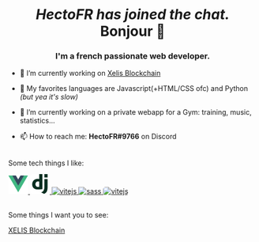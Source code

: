 <h1 align="center"><i>HectoFR has joined the chat.</i><br />Bonjour 👋</h1>
<h3 align="center">I'm a french passionate web developer.</h3>

- 🔭 I’m currently working on [Xelis Blockchain](https://github.com/Slixe/xelis-blockchain)

- 🌱 My favorites languages are Javascript(+HTML/CSS ofc) and Python *(but yea it's slow)*

- 🔭 I’m currently working on a private webapp for a Gym: training, music, statistics...

- 📫 How to reach me: **HectoFR#9766** on Discord

<br/>
Some tech things I like:
<p align="left">
  <a href="https://vuejs.org/" target="_blank">
    <img src="https://raw.githubusercontent.com/devicons/devicon/master/icons/vuejs/vuejs-original.svg" alt="vuejs" width="40" height="40"/>
  </a>
  <a href="https://vuejs.org/" target="_blank">
    <img src="https://raw.githubusercontent.com/devicons/devicon/master/icons/django/django-plain.svg" alt="django" width="40" height="40" style="background-color:white;border-radius: 5px;"/>
  </a>
  <a href="https://vitejs.dev/" target="_blank">
    <img src="https://vitejs.dev/logo.svg" alt="vitejs" width="40" height="40" />
  </a>
  <a href="https://sass-lang.com" target="_blank">
    <img src="https://sass-lang.com/assets/img/styleguide/color.png" alt="sass" width="40" height="40" />
  </a>
  <a href="https://nothing.tech/" target="_blank">
    <img src="https://upload.wikimedia.org/wikipedia/commons/0/00/Nothing_Logo.webp" alt="vitejs" width="40" height="40" style="border-radius: 5px" />
  </a>
</p>

<br/>
Some things I want you to see:

[XELIS Blockchain](https://github.com/xelis-project/xelis-blockchain)
